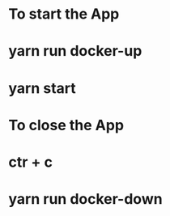 # To start the App
# yarn run docker-up
# yarn start

# To close the App
# ctr + c
# yarn run docker-down
